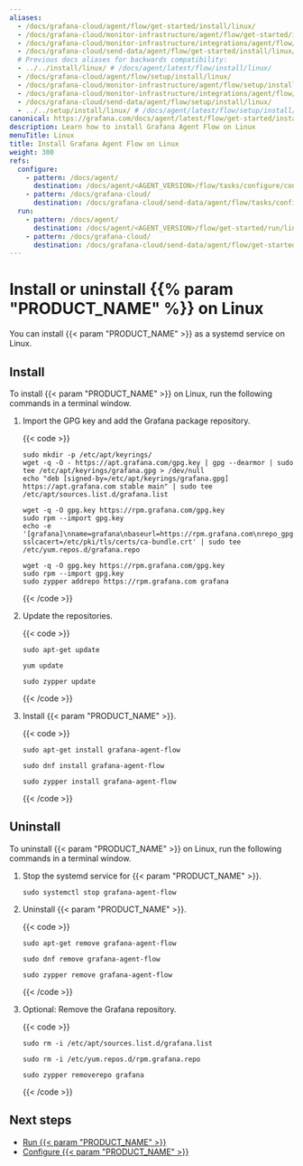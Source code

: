 ```yaml
---
aliases:
  - /docs/grafana-cloud/agent/flow/get-started/install/linux/
  - /docs/grafana-cloud/monitor-infrastructure/agent/flow/get-started/install/linux/
  - /docs/grafana-cloud/monitor-infrastructure/integrations/agent/flow/get-started/install/linux/
  - /docs/grafana-cloud/send-data/agent/flow/get-started/install/linux/
  # Previous docs aliases for backwards compatibility:
  - ../../install/linux/ # /docs/agent/latest/flow/install/linux/
  - /docs/grafana-cloud/agent/flow/setup/install/linux/
  - /docs/grafana-cloud/monitor-infrastructure/agent/flow/setup/install/linux/
  - /docs/grafana-cloud/monitor-infrastructure/integrations/agent/flow/setup/install/linux/
  - /docs/grafana-cloud/send-data/agent/flow/setup/install/linux/
  - ../../setup/install/linux/ # /docs/agent/latest/flow/setup/install/linux/
canonical: https://grafana.com/docs/agent/latest/flow/get-started/install/linux/
description: Learn how to install Grafana Agent Flow on Linux
menuTitle: Linux
title: Install Grafana Agent Flow on Linux
weight: 300
refs:
  configure:
    - pattern: /docs/agent/
      destination: /docs/agent/<AGENT_VERSION>/flow/tasks/configure/configure-linux/
    - pattern: /docs/grafana-cloud/
      destination: /docs/grafana-cloud/send-data/agent/flow/tasks/configure/configure-linux/
  run:
    - pattern: /docs/agent/
      destination: /docs/agent/<AGENT_VERSION>/flow/get-started/run/linux/
    - pattern: /docs/grafana-cloud/
      destination: /docs/grafana-cloud/send-data/agent/flow/get-started/run/linux/
---
```


# Install or uninstall {{% param "PRODUCT_NAME" %}} on Linux

You can install {{< param "PRODUCT_NAME" >}} as a systemd service on Linux.

## Install

To install {{< param "PRODUCT_NAME" >}} on Linux, run the following commands in a terminal window.

1. Import the GPG key and add the Grafana package repository.

   {{< code >}}

   ```debian-ubuntu
   sudo mkdir -p /etc/apt/keyrings/
   wget -q -O - https://apt.grafana.com/gpg.key | gpg --dearmor | sudo tee /etc/apt/keyrings/grafana.gpg > /dev/null
   echo "deb [signed-by=/etc/apt/keyrings/grafana.gpg] https://apt.grafana.com stable main" | sudo tee /etc/apt/sources.list.d/grafana.list
   ```

   ```rhel-fedora
   wget -q -O gpg.key https://rpm.grafana.com/gpg.key
   sudo rpm --import gpg.key
   echo -e '[grafana]\nname=grafana\nbaseurl=https://rpm.grafana.com\nrepo_gpgcheck=1\nenabled=1\ngpgcheck=1\ngpgkey=https://rpm.grafana.com/gpg.key\nsslverify=1
   sslcacert=/etc/pki/tls/certs/ca-bundle.crt' | sudo tee /etc/yum.repos.d/grafana.repo
   ```

   ```suse-opensuse
   wget -q -O gpg.key https://rpm.grafana.com/gpg.key
   sudo rpm --import gpg.key
   sudo zypper addrepo https://rpm.grafana.com grafana
   ```

   {{< /code >}}

1. Update the repositories.

   {{< code >}}

   ```debian-ubuntu
   sudo apt-get update
   ```

   ```rhel-fedora
   yum update
   ```

   ```suse-opensuse
   sudo zypper update
   ```

   {{< /code >}}

1. Install {{< param "PRODUCT_NAME" >}}.

   {{< code >}}

   ```debian-ubuntu
   sudo apt-get install grafana-agent-flow
   ```

   ```rhel-fedora
   sudo dnf install grafana-agent-flow
   ```

   ```suse-opensuse
   sudo zypper install grafana-agent-flow
   ```

   {{< /code >}}

## Uninstall

To uninstall {{< param "PRODUCT_NAME" >}} on Linux, run the following commands in a terminal window.

1. Stop the systemd service for {{< param "PRODUCT_NAME" >}}.

   ```All-distros
   sudo systemctl stop grafana-agent-flow
   ```

1. Uninstall {{< param "PRODUCT_NAME" >}}.

   {{< code >}}

   ```debian-ubuntu
   sudo apt-get remove grafana-agent-flow
   ```

   ```rhel-fedora
   sudo dnf remove grafana-agent-flow
   ```

   ```suse-opensuse
   sudo zypper remove grafana-agent-flow
   ```

   {{< /code >}}

1. Optional: Remove the Grafana repository.

   {{< code >}}

   ```debian-ubuntu
   sudo rm -i /etc/apt/sources.list.d/grafana.list
   ```

   ```rhel-fedora
   sudo rm -i /etc/yum.repos.d/rpm.grafana.repo
   ```

   ```suse-opensuse
   sudo zypper removerepo grafana
   ```

   {{< /code >}}

## Next steps

- [Run {{< param "PRODUCT_NAME" >}}](ref:run)
- [Configure {{< param "PRODUCT_NAME" >}}](ref:configure)
